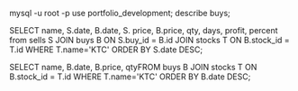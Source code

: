 mysql -u root -p
use portfolio_development;
describe buys;

SELECT name, S.date, B.date, S. price, B.price, qty, days, profit, percent  from sells S JOIN buys B ON S.buy_id = B.id JOIN stocks T ON B.stock_id = T.id WHERE T.name='KTC' ORDER BY S.date DESC;

SELECT name, B.date, B.price, qtyFROM buys B JOIN stocks T ON B.stock_id = T.id WHERE T.name='KTC' ORDER BY B.date DESC;
